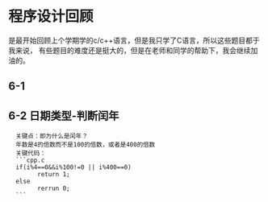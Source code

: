 # 程序设计回顾
   是最开始回顾上个学期学的c/c++语言，但是我只学了C语言，所以这些题目都于我来说，
   有些题目的难度还是挺大的，但是在老师和同学的帮助下，我会继续加油的。
   
   
##  6-1 

##  6-2 日期类型-判断闰年
      关键点：即为什么是闰年？
      年数是4的倍数而不是100的倍数，或者是400的倍数
      关键代码：
      ```cpp.c
      if(i%4==0&&i%100!=0 || i%400==0)
            return 1;
      else
            rerrun 0;
      ```



